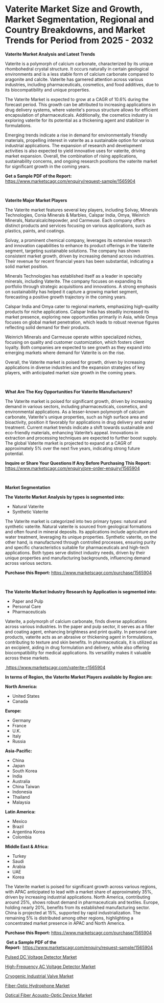 <p><h1>Vaterite Market Size and Growth, Market Segmentation, Regional and Country Breakdowns, and Market Trends for Period from 2025 -  2032</h1></p><p><strong>Vaterite Market Analysis and Latest Trends</strong></p>
<p><p>Vaterite is a polymorph of calcium carbonate, characterized by its unique rhombohedral crystal structure. It occurs naturally in certain geological environments and is a less stable form of calcium carbonate compared to aragonite and calcite. Vaterite has garnered attention across various industries, including pharmaceuticals, cosmetics, and food additives, due to its biocompatibility and unique properties.</p><p>The Vaterite Market is expected to grow at a CAGR of 10.6% during the forecast period. This growth can be attributed to increasing applications in drug delivery systems, where vaterite's porous structure allows for efficient encapsulation of pharmaceuticals. Additionally, the cosmetics industry is exploring vaterite for its potential as a thickening agent and stabilizer in formulations. </p><p>Emerging trends indicate a rise in demand for environmentally friendly materials, propelling interest in vaterite as a sustainable option for various industrial applications. The expansion of research and development activities is also expected to yield innovative uses for vaterite, driving market expansion. Overall, the combination of rising applications, sustainability concerns, and ongoing research positions the vaterite market for significant growth in the coming years.</p></p>
<p><strong>Get a Sample PDF of the Report:&nbsp;</strong> <a href="https://www.marketscagr.com/enquiry/request-sample/1565904?utm_campaign=3163&utm_medium=2&utm_source=Github&utm_content=ia&utm_term=31032025&utm_id=vaterite">https://www.marketscagr.com/enquiry/request-sample/1565904</a></p>
<p>&nbsp;</p>
<p><strong>Vaterite Major Market Players</strong></p>
<p><p>The Vaterite market features several key players, including Solvay, Minerals Technologies, Conia Minerals & Marbles, Calspar India, Omya, Weinrich Minerals, Naturalcalcitepowder, and Carmeuse. Each company offers distinct products and services focusing on various applications, such as plastics, paints, and coatings.</p><p>Solvay, a prominent chemical company, leverages its extensive research and innovation capabilities to enhance its product offerings in the Vaterite segment, targeting sustainable solutions. The company has shown consistent market growth, driven by increasing demand across industries. Their revenue for recent financial years has been substantial, indicating a solid market position.</p><p>Minerals Technologies has established itself as a leader in specialty minerals, including Vaterite. The company focuses on expanding its portfolio through strategic acquisitions and innovations. A strong emphasis on sustainability has helped it capture a growing market segment, forecasting a positive growth trajectory in the coming years.</p><p>Calspar India and Omya cater to regional markets, emphasizing high-quality products for niche applications. Calspar India has steadily increased its market presence, exploring new opportunities primarily in Asia, while Omya focuses on global market penetration, which leads to robust revenue figures reflecting solid demand for their products.</p><p>Weinrich Minerals and Carmeuse operate within specialized niches, focusing on quality and customer customization, which fosters client loyalty. Both companies are expected to see growth as they expand into emerging markets where demand for Vaterite is on the rise.</p><p>Overall, the Vaterite market is poised for growth, driven by increasing applications in diverse industries and the expansion strategies of key players, with anticipated market size growth in the coming years.</p></p>
<p>&nbsp;</p>
<p><strong>What Are The Key Opportunities For Vaterite Manufacturers?</strong></p>
<p><p>The Vaterite market is poised for significant growth, driven by increasing demand in various sectors, including pharmaceuticals, cosmetics, and environmental applications. As a lesser-known polymorph of calcium carbonate, Vaterite's unique properties, such as high surface area and bioactivity, position it favorably for applications in drug delivery and water treatment. Current market trends indicate a shift towards sustainable and eco-friendly materials, enhancing Vaterite’s appeal. Innovations in extraction and processing techniques are expected to further boost supply. The global Vaterite market is projected to expand at a CAGR of approximately 5% over the next five years, indicating strong future potential.</p></p>
<p><strong>Inquire or Share Your Questions If Any Before Purchasing This Report:</strong> <a href="https://www.marketscagr.com/enquiry/pre-order-enquiry/1565904?utm_campaign=3163&utm_medium=2&utm_source=Github&utm_content=ia&utm_term=31032025&utm_id=vaterite">https://www.marketscagr.com/enquiry/pre-order-enquiry/1565904</a></p>
<p>&nbsp;</p>
<p><strong>Market Segmentation</strong></p>
<p><strong>The Vaterite Market Analysis by types is segmented into:</strong></p>
<p><ul><li>Natural Vaterite</li><li>Synthetic Vaterite</li></ul></p>
<p><p>The Vaterite market is categorized into two primary types: natural and synthetic vaterite. Natural vaterite is sourced from geological formations and often found in mineral deposits. Its applications include agriculture and water treatment, leveraging its unique properties. Synthetic vaterite, on the other hand, is manufactured through controlled processes, ensuring purity and specific characteristics suitable for pharmaceuticals and high-tech applications. Both types serve distinct industry needs, driven by their unique properties and manufacturing backgrounds, influencing demand across various sectors.</p></p>
<p><strong>Purchase this Report:&nbsp;</strong><a href="https://www.marketscagr.com/purchase/1565904?utm_campaign=3163&utm_medium=2&utm_source=Github&utm_content=ia&utm_term=31032025&utm_id=vaterite">https://www.marketscagr.com/purchase/1565904</a></p>
<p>&nbsp;</p>
<p><strong>The Vaterite Market Industry Research by Application is segmented into:</strong></p>
<p><ul><li>Paper and Pulp</li><li>Personal Care</li><li>Pharmaceuticals</li></ul></p>
<p><p>Vaterite, a polymorph of calcium carbonate, finds diverse applications across various industries. In the paper and pulp sector, it serves as a filler and coating agent, enhancing brightness and print quality. In personal care products, vaterite acts as an abrasive or thickening agent in formulations, contributing to texture and skin benefits. In pharmaceuticals, it is utilized as an excipient, aiding in drug formulation and delivery, while also offering biocompatibility for medical applications. Its versatility makes it valuable across these markets.</p></p>
<p><a href="https://www.marketscagr.com/vaterite-r1565904?utm_campaign=3163&utm_medium=2&utm_source=Github&utm_content=ia&utm_term=31032025&utm_id=vaterite">&nbsp;https://www.marketscagr.com/vaterite-r1565904</a></p>
<p><strong>In terms of Region, the Vaterite Market Players available by Region are:</strong></p>
<p>
    <p> <strong> North America: </strong>
        <ul>
            <li>United States</li>
            <li>Canada</li>
        </ul>
        </p> 
    <p> <strong> Europe: </strong>
        <ul>
            <li>Germany</li>
            <li>France</li>
            <li>U.K.</li>
            <li>Italy</li>
            <li>Russia</li>
        </ul>
        </p> 
    <p> <strong> Asia-Pacific: </strong>
        <ul>
            <li>China</li>
            <li>Japan</li>
            <li>South Korea</li>
            <li>India</li>
            <li>Australia</li>
            <li>China Taiwan</li>
            <li>Indonesia</li>
            <li>Thailand</li>
            <li>Malaysia</li>
        </ul>
        </p> 
    <p> <strong> Latin America: </strong>
        <ul>
            <li>Mexico</li>
            <li>Brazil</li>
            <li>Argentina Korea</li>
            <li>Colombia</li>
        </ul>
        </p> 
    <p> <strong> Middle East & Africa: </strong>
        <ul>
            <li>Turkey</li>
            <li>Saudi</li>
            <li>Arabia</li>
            <li>UAE</li>
            <li>Korea</li>
        </ul>
    </p>
    </p>
<p><p>The Vaterite market is poised for significant growth across various regions, with APAC anticipated to lead with a market share of approximately 35%, driven by increasing industrial applications. North America, contributing around 25%, shows robust demand in pharmaceuticals and textiles. Europe, holding nearly 20%, benefits from its established manufacturing sector. China is projected at 15%, supported by rapid industrialization. The remaining 5% is distributed among other regions, highlighting a concentrated market presence in APAC and North America.</p></p>
<p><strong>Purchase this Report: </strong><a href="https://www.marketscagr.com/purchase/1565904?utm_campaign=3163&utm_medium=2&utm_source=Github&utm_content=ia&utm_term=31032025&utm_id=vaterite">https://www.marketscagr.com/purchase/1565904</a></p>
<p>&nbsp;<strong>Get a Sample PDF of the Report:&nbsp;&nbsp;</strong><a href="https://www.marketscagr.com/enquiry/request-sample/1565904?utm_campaign=3163&utm_medium=2&utm_source=Github&utm_content=ia&utm_term=31032025&utm_id=vaterite">https://www.marketscagr.com/enquiry/request-sample/1565904</a></p>
<p><strong></strong></p>
<p><p><a href="https://www.linkedin.com/pulse/pulsed-dc-voltage-detector-market-research-report-2025-2032-occcf?utm_campaign=3163&utm_medium=2&utm_source=Github&utm_content=ia&utm_term=31032025&utm_id=vaterite">Pulsed DC Voltage Detector Market</a></p><p><a href="https://www.linkedin.com/pulse/detailed-analysis-high-frequency-ac-voltage-detector-market-gs62f?utm_campaign=3163&utm_medium=2&utm_source=Github&utm_content=ia&utm_term=31032025&utm_id=vaterite">High-Frequency AC Voltage Detector Market</a></p><p><a href="https://www.linkedin.com/pulse/cryogenic-industrial-valve-market-outlook-2025-2032-comprehensive-wd44f?utm_campaign=3163&utm_medium=2&utm_source=Github&utm_content=ia&utm_term=31032025&utm_id=vaterite">Cryogenic Industrial Valve Market</a></p><p><a href="https://www.linkedin.com/pulse/market-growth-forecast-fiber-optic-hydrophone-industry-expected-6xe5f?utm_campaign=3163&utm_medium=2&utm_source=Github&utm_content=ia&utm_term=31032025&utm_id=vaterite">Fiber-Optic Hydrophone Market</a></p><p><a href="https://www.linkedin.com/pulse/study-extensively-examines-optical-fiber-acousto-optic-ibylf?utm_campaign=3163&utm_medium=2&utm_source=Github&utm_content=ia&utm_term=31032025&utm_id=vaterite">Optical Fiber Acousto-Optic Device Market</a></p></p>